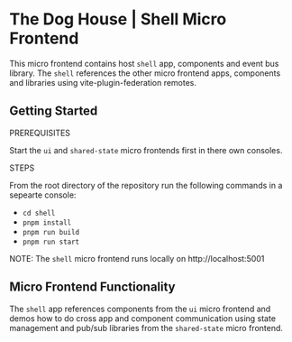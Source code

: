# The Dog House | Shell Micro Frontend

This micro frontend contains host `shell` app, components and event bus library. The `shell` references the other micro frontend apps, components and libraries using vite-plugin-federation remotes.

## Getting Started

PREREQUISITES

Start the `ui` and `shared-state` micro frontends first in there own consoles.

STEPS

From the root directory of the repository run the following commands in a sepearte console:

- `cd shell`
- `pnpm install`
- `pnpm run build`
- `pnpm run start`

NOTE: The `shell` micro frontend runs locally on http://localhost:5001

## Micro Frontend Functionality

The `shell` app references components from the `ui` micro frontend and demos how to do cross app and component communication using state management and pub/sub libraries from the `shared-state` micro frontend.
